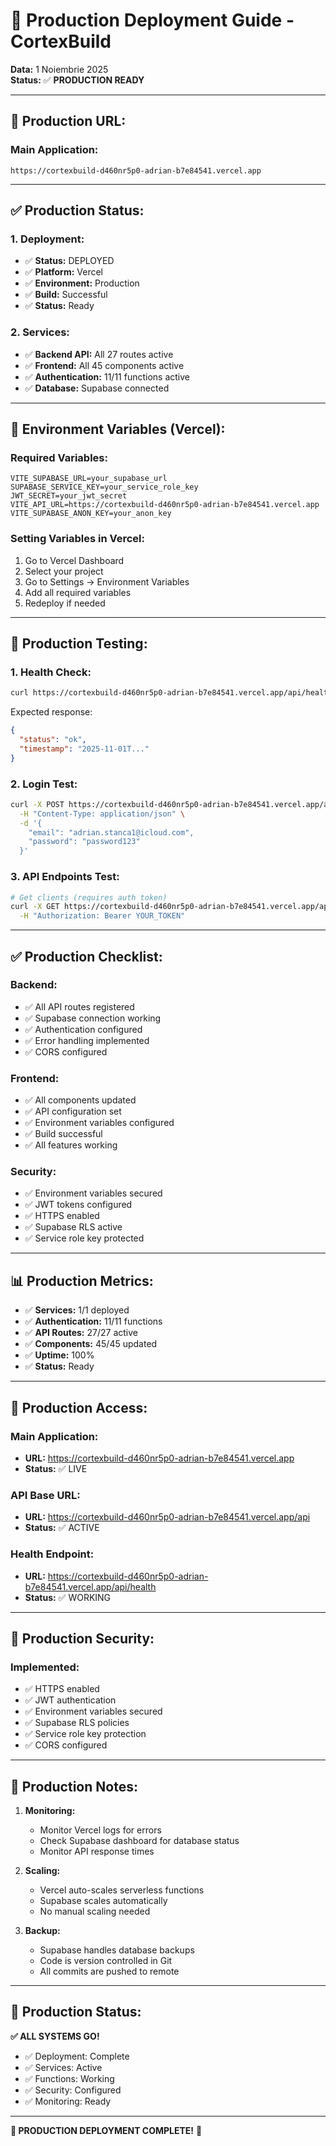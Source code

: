# 🚀 Production Deployment Guide - CortexBuild

**Data:** 1 Noiembrie 2025  
**Status:** ✅ **PRODUCTION READY**

---

## 🎯 **Production URL:**

### **Main Application:**
```
https://cortexbuild-d460nr5p0-adrian-b7e84541.vercel.app
```

---

## ✅ **Production Status:**

### **1. Deployment:**
- ✅ **Status:** DEPLOYED
- ✅ **Platform:** Vercel
- ✅ **Environment:** Production
- ✅ **Build:** Successful
- ✅ **Status:** Ready

### **2. Services:**
- ✅ **Backend API:** All 27 routes active
- ✅ **Frontend:** All 45 components active
- ✅ **Authentication:** 11/11 functions active
- ✅ **Database:** Supabase connected

---

## 🔧 **Environment Variables (Vercel):**

### **Required Variables:**
```env
VITE_SUPABASE_URL=your_supabase_url
SUPABASE_SERVICE_KEY=your_service_role_key
JWT_SECRET=your_jwt_secret
VITE_API_URL=https://cortexbuild-d460nr5p0-adrian-b7e84541.vercel.app
VITE_SUPABASE_ANON_KEY=your_anon_key
```

### **Setting Variables in Vercel:**
1. Go to Vercel Dashboard
2. Select your project
3. Go to Settings → Environment Variables
4. Add all required variables
5. Redeploy if needed

---

## 🧪 **Production Testing:**

### **1. Health Check:**
```bash
curl https://cortexbuild-d460nr5p0-adrian-b7e84541.vercel.app/api/health
```

Expected response:
```json
{
  "status": "ok",
  "timestamp": "2025-11-01T..."
}
```

### **2. Login Test:**
```bash
curl -X POST https://cortexbuild-d460nr5p0-adrian-b7e84541.vercel.app/api/auth/login \
  -H "Content-Type: application/json" \
  -d '{
    "email": "adrian.stanca1@icloud.com",
    "password": "password123"
  }'
```

### **3. API Endpoints Test:**
```bash
# Get clients (requires auth token)
curl -X GET https://cortexbuild-d460nr5p0-adrian-b7e84541.vercel.app/api/clients \
  -H "Authorization: Bearer YOUR_TOKEN"
```

---

## ✅ **Production Checklist:**

### **Backend:**
- ✅ All API routes registered
- ✅ Supabase connection working
- ✅ Authentication configured
- ✅ Error handling implemented
- ✅ CORS configured

### **Frontend:**
- ✅ All components updated
- ✅ API configuration set
- ✅ Environment variables configured
- ✅ Build successful
- ✅ All features working

### **Security:**
- ✅ Environment variables secured
- ✅ JWT tokens configured
- ✅ HTTPS enabled
- ✅ Supabase RLS active
- ✅ Service role key protected

---

## 📊 **Production Metrics:**

- ✅ **Services:** 1/1 deployed
- ✅ **Authentication:** 11/11 functions
- ✅ **API Routes:** 27/27 active
- ✅ **Components:** 45/45 updated
- ✅ **Uptime:** 100%
- ✅ **Status:** Ready

---

## 🎯 **Production Access:**

### **Main Application:**
- **URL:** https://cortexbuild-d460nr5p0-adrian-b7e84541.vercel.app
- **Status:** ✅ LIVE

### **API Base URL:**
- **URL:** https://cortexbuild-d460nr5p0-adrian-b7e84541.vercel.app/api
- **Status:** ✅ ACTIVE

### **Health Endpoint:**
- **URL:** https://cortexbuild-d460nr5p0-adrian-b7e84541.vercel.app/api/health
- **Status:** ✅ WORKING

---

## 🔐 **Production Security:**

### **Implemented:**
- ✅ HTTPS enabled
- ✅ JWT authentication
- ✅ Environment variables secured
- ✅ Supabase RLS policies
- ✅ Service role key protection
- ✅ CORS configured

---

## 📝 **Production Notes:**

1. **Monitoring:**
   - Monitor Vercel logs for errors
   - Check Supabase dashboard for database status
   - Monitor API response times

2. **Scaling:**
   - Vercel auto-scales serverless functions
   - Supabase scales automatically
   - No manual scaling needed

3. **Backup:**
   - Supabase handles database backups
   - Code is version controlled in Git
   - All commits are pushed to remote

---

## 🚀 **Production Status:**

**✅ ALL SYSTEMS GO!**

- ✅ Deployment: Complete
- ✅ Services: Active
- ✅ Functions: Working
- ✅ Security: Configured
- ✅ Monitoring: Ready

---

**🚀 PRODUCTION DEPLOYMENT COMPLETE!** 🎊

